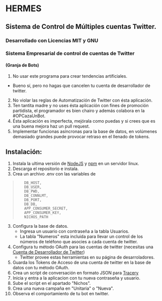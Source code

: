 # HERMES
## Sistema de Control de Múltiples cuentas Twitter.
### Desarrollado con Licencias MIT y GNU

### Sistema Empresarial de control de cuentas de Twitter
#### (Granja de Bots)

1. No usar este programa para crear tendencias artificiales.
  - Bueno sí, pero no hagas que cancelen tu cuenta de desarrollador de twitter.
2. No violar las reglas de Automatización de Twitter con ésta aplicación.
3. Ten tantita madre y no uses ésta aplicación con fines de promoción partidista, el programador es bien chairo y además colabora en la #OPCazaUnBot.
4. Ésta aplicación es imperfecta, mejórala como puedas y si crees que es una buena mejora haz un pull request.
5. Implementar funcionas asíncronas para la base de datos, en volúmenes demasiado grandes puede provocar retraso en el llenado de tokens.


## Instalación:
1. Instala la ultima versión de [NodeJS](https://nodejs.org/es/) y [npm](https://www.npmjs.com/) en un servidor linux.
2. Descarga el repositorio e instala.
3. Crea un archivo .env con las variables de
>        DB_HOST,
>        DB_USER,
>        DB_PWD,
>        DB_CONNLMT,
>        DB_PORT,
>        DB_DB,
>        APP_CONSUMER_SECRET,
>        APP_CONSUMER_KEY,
>        NICHOS_PATH

3. Configura la base de datos.
    - Ingresa un usuario con contraseña a la tabla Usuarios.
    - La tabla "Numeros" esta incluida para llevar un control de los números de teléfono que asocies a cada cuenta de twitter.
4. Configura tu método OAuth para las cuentas de twitter (necesitas una [Cuenta de Desarrollador de Twitter](https://developer.twitter.com))
    - Twitter provee estas herramientas en su página de desarroladores.
5. Guarda los Tokens de Acceso de una cuenta de twitter en la base de datos con tu método OAuth.
6. Crea un script de conversación en formato JSON para [Tracery](https://www.tracery.io/)
7. Inicia y entra a la aplicacion con tu nueva contraseña y usuario.
8. Sube el script en el apartado "Nichos".
9. Crea una nueva campaña en "Unitaria" o "Nueva".
10. Observa el comportamiento de tu bot en twitter.
